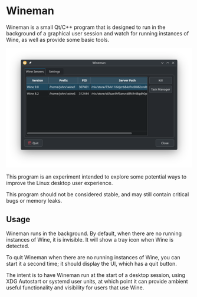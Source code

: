# Wineman

Wineman is a small Qt/C++ program that is designed to run in the background of a graphical user session and watch for running instances of Wine, as well as provide some basic tools.

![A screenshot of Wineman showing a couple of running instances of Wine.](./screenshot.png)

This program is an experiment intended to explore some potential ways to improve the Linux desktop user experience.

This program should not be considered stable, and may still contain critical bugs or memory leaks.

## Usage

Wineman runs in the background. By default, when there are no running instances of Wine, it is invisible. It will show a tray icon when Wine is detected.

To quit Wineman when there are no running instances of Wine, you can start it a second time; it should display the UI, which has a quit button.

The intent is to have Wineman run at the start of a desktop session, using XDG Autostart or systemd user units, at which point it can provide ambient useful functionality and visibility for users that use Wine.
